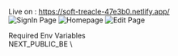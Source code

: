 Live on : https://soft-treacle-47e3b0.netlify.app/ \
![SignIn Page](https://github.com/dream0ver/blog-frontend/assets/110430014/e1deaff2-78f7-4991-9a0a-ee6f2bd73ae8)
![Homepage](https://github.com/dream0ver/blog-frontend/assets/110430014/c46aee65-2849-4df6-aaa9-c86c90d4dc8d)
![Edit Page](https://github.com/dream0ver/blog-frontend/assets/110430014/5017dadb-9fc2-4c77-ae72-b73ca7590bce)

Required Env Variables \
NEXT_PUBLIC_BE \

